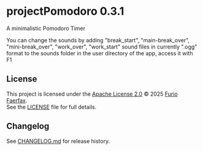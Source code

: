 # projectPomodoro 0.3.1
A minimalistic Pomodoro Timer

You can change the sounds by adding "break_start", "main-break_over", "mini-break_over", "work_over", "work_start" sound files in currently ".ogg" format
to the sounds folder in the user directory of the app, access it with F1



## License

This project is licensed under the [Apache License 2.0](https://www.apache.org/licenses/LICENSE-2.0) © 2025 [Furio Faerfax](https://github.com/Furio-Faerfax).  
See the [LICENSE](./LICENSE) file for full details.

## Changelog
See [CHANGELOG.md](./CHANGELOG.md) for release history.
